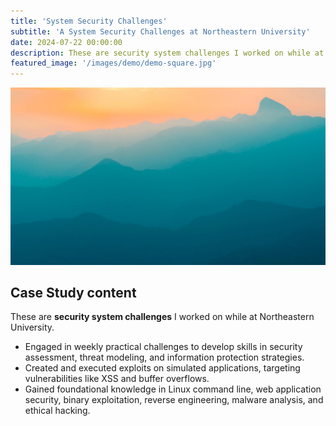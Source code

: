 ```yaml
---
title: 'System Security Challenges'
subtitle: 'A System Security Challenges at Northeastern University'
date: 2024-07-22 00:00:00
description: These are security system challenges I worked on while at Northeastern University.
featured_image: '/images/demo/demo-square.jpg'
---
```


![](/images/demo/demo-landscape.jpg)

## Case Study content

These are **security system challenges** I worked on while at Northeastern University.

* Engaged in weekly practical challenges to develop skills in security assessment, threat modeling, and information protection strategies.
* Created and executed exploits on simulated applications, targeting vulnerabilities like XSS and buffer overflows.
* Gained foundational knowledge in Linux command line, web application security, binary exploitation, reverse engineering, malware analysis, and ethical hacking.

